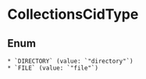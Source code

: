 # CollectionsCidType

## Enum

    * `DIRECTORY` (value: `"directory"`)
    * `FILE` (value: `"file"`)
